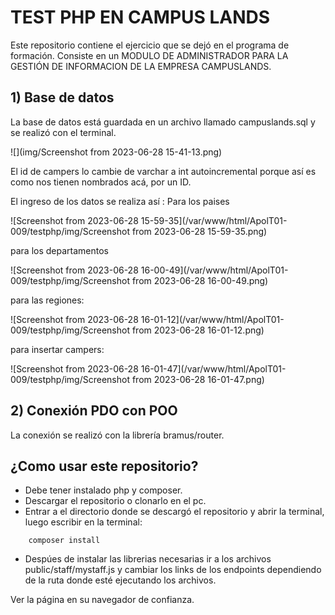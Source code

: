 # TEST PHP EN CAMPUS LANDS

Este repositorio contiene el ejercicio que se dejó en el programa de formación. Consiste en un MODULO DE ADMINISTRADOR PARA LA GESTIÓN DE INFORMACION DE LA EMPRESA CAMPUSLANDS.

## 1) Base de datos



La base de datos está guardada en un archivo llamado campuslands.sql y se realizó con el terminal.

![](img/Screenshot from 2023-06-28 15-41-13.png)

El id de campers lo cambie de varchar a int autoincremental porque así es como nos tienen nombrados acá, por un ID. 

El ingreso de los datos se realiza así : Para los paises



![Screenshot from 2023-06-28 15-59-35](/var/www/html/ApolT01-009/testphp/img/Screenshot from 2023-06-28 15-59-35.png)

para los departamentos

![Screenshot from 2023-06-28 16-00-49](/var/www/html/ApolT01-009/testphp/img/Screenshot from 2023-06-28 16-00-49.png)

para las regiones: 

![Screenshot from 2023-06-28 16-01-12](/var/www/html/ApolT01-009/testphp/img/Screenshot from 2023-06-28 16-01-12.png)

para insertar campers:

![Screenshot from 2023-06-28 16-01-47](/var/www/html/ApolT01-009/testphp/img/Screenshot from 2023-06-28 16-01-47.png)



## 2) Conexión PDO con POO

La conexión se realizó con la librería bramus/router. 







## ¿Como usar este repositorio?

* Debe tener instalado php y composer.
* Descargar el repositorio o clonarlo en el pc.
* Entrar a el directorio donde se descargó el repositorio y abrir la terminal, luego escribir en la terminal:

```
    composer install
```

* Despúes de instalar las librerias necesarias ir a los archivos public/staff/mystaff.js y cambiar los links de los endpoints dependiendo de la ruta donde esté ejecutando los archivos. 

Ver la página en su navegador de confianza. 